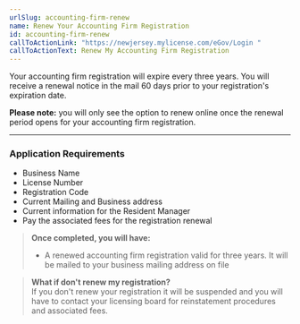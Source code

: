 ```yaml
---
urlSlug: accounting-firm-renew
name: Renew Your Accounting Firm Registration
id: accounting-firm-renew
callToActionLink: "https://newjersey.mylicense.com/eGov/Login "
callToActionText: Renew My Accounting Firm Registration
---
```

Your accounting firm registration will expire every three years. You will receive a renewal notice in the mail 60 days prior to your registration's expiration date.

**Please note:** you will only see the option to renew online once the renewal period opens for your accounting firm registration. 

---
### Application Requirements
- Business Name
- License Number 
- Registration Code
- Current Mailing and Business address
- Current information for the Resident Manager
- Pay the associated fees for the registration renewal

> **Once completed, you will have:**  
>- A renewed accounting firm registration valid for three years. It will be mailed to your business mailing address on file

>**What if don't renew my registration?**  
>If you don't renew your registration it will be suspended and you will have to contact your licensing board for reinstatement procedures and associated fees.